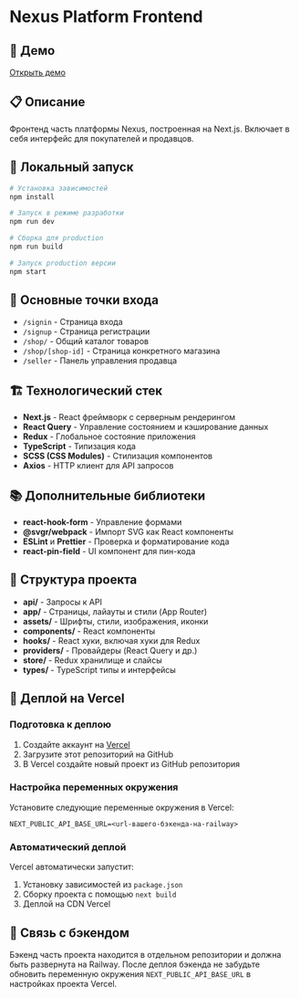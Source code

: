 # Nexus Platform Frontend

## 🚀 Демо

[Открыть демо](https://nexus-market.vercel.app/)

## 📋 Описание

Фронтенд часть платформы Nexus, построенная на Next.js. Включает в себя интерфейс для покупателей и продавцов.

## 🚀 Локальный запуск

```bash
# Установка зависимостей
npm install

# Запуск в режиме разработки
npm run dev

# Сборка для production
npm run build

# Запуск production версии
npm start
```

## 🔑 Основные точки входа

- `/signin` - Страница входа
- `/signup` - Страница регистрации
- `/shop/` - Общий каталог товаров
- `/shop/[shop-id]` - Страница конкретного магазина
- `/seller` - Панель управления продавца

## 🏗️ Технологический стек

- **Next.js** - React фреймворк с серверным рендерингом
- **React Query** - Управление состоянием и кэширование данных
- **Redux** - Глобальное состояние приложения
- **TypeScript** - Типизация кода
- **SCSS (CSS Modules)** - Стилизация компонентов
- **Axios** - HTTP клиент для API запросов

## 📚 Дополнительные библиотеки

- **react-hook-form** - Управление формами
- **@svgr/webpack** - Импорт SVG как React компоненты
- **ESLint** и **Prettier** - Проверка и форматирование кода
- **react-pin-field** - UI компонент для пин-кода

## 📁 Структура проекта

- **api/** - Запросы к API
- **app/** - Страницы, лайауты и стили (App Router)
- **assets/** - Шрифты, стили, изображения, иконки
- **components/** - React компоненты
- **hooks/** - React хуки, включая хуки для Redux
- **providers/** - Провайдеры (React Query и др.)
- **store/** - Redux хранилище и слайсы
- **types/** - TypeScript типы и интерфейсы

## 🚀 Деплой на Vercel

### Подготовка к деплою

1. Создайте аккаунт на [Vercel](https://vercel.com/)
2. Загрузите этот репозиторий на GitHub
3. В Vercel создайте новый проект из GitHub репозитория

### Настройка переменных окружения

Установите следующие переменные окружения в Vercel:

```
NEXT_PUBLIC_API_BASE_URL=<url-вашего-бэкенда-на-railway>
```

### Автоматический деплой

Vercel автоматически запустит:
1. Установку зависимостей из `package.json`
2. Сборку проекта с помощью `next build`
3. Деплой на CDN Vercel

## 📝 Связь с бэкендом

Бэкенд часть проекта находится в отдельном репозитории и должна быть развернута на Railway.
После деплоя бэкенда не забудьте обновить переменную окружения `NEXT_PUBLIC_API_BASE_URL` в настройках проекта Vercel.

